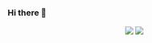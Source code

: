 ### Hi there 👋

<p align="center">
  <img align="center" src="https://github-readme-stats.vercel.app/api?username=ayaniv&show_icons=true&title_color=63cda9&icon_color=63cda9&hide=stars,issues&count_private=true&include_all_commits=true"/>
  <img align="center" src="https://github-readme-stats.vercel.app/api/top-langs/?username=ayaniv&layout=compact&title_color=63cda9&hide=html&exclude_repo=PostAroundMe"/>
</p>
